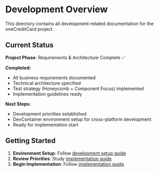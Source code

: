 # Development Overview

This directory contains all development-related documentation for the oneCreditCard project.

## Current Status

**Project Phase**: Requirements & Architecture Complete ✅

**Completed:**

- All business requirements documented
- Technical architecture specified
- Test strategy (Honeycomb + Component Focus) implemented
- Implementation guidelines ready

**Next Steps:**

- Development priorities established
- DevContainer environment setup for cross-platform development
- Ready for implementation start

## Getting Started

1. **Environment Setup**: Follow [development setup guide](02-development-setup.md)
2. **Review Priorities**: Study [implementation guide](01-implementation-guide.md)
3. **Begin Implementation**: Follow [implementation guide](01-implementation-guide.md)
